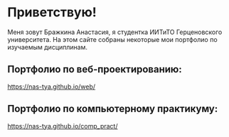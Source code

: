 # Приветствую!

Меня зовут Бражкина Анастасия, я студентка ИИТиТО Герценовского университета. На этом сайте собраны некоторые мои портфолио по изучаемым дисциплинам.

## Портфолио по веб-проектированию: 

https://nas-tya.github.io/web/

## Портфолио по компьютерному практикуму:

https://nas-tya.github.io/comp_pract/
